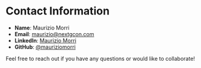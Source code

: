 # Contact Information

- **Name**: Maurizio Morri
- **Email**: maurizio@nextgcon.com
- **LinkedIn**: [Maurizio Morri](https://www.linkedin.com/in/mauriziomorri)
- **GitHub**: [@mauriziomorri](https://github.com/mmorri)

Feel free to reach out if you have any questions or would like to collaborate!